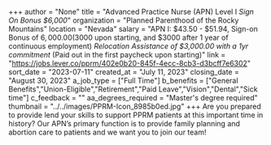 +++
author = "None"
title = "Advanced Practice Nurse (APN) Level I  *Sign On Bonus $6,000*"
organization = "Planned Parenthood of the Rocky Mountains"
location = "Nevada"
salary = "APN I: $43.50 - $51.94, Sign-on Bonus of $6,000.00 ($3000 upon starting, and $3000 after 1 year of continuous employment) *Relocation Assistance of $3,000.00 with a 1yr commitment* (Paid out in the first paycheck upon starting)"
link = "https://jobs.lever.co/pprm/402e0b20-845f-4ecc-8cb3-d3bcff7e6302"
sort_date = "2023-07-11"
created_at = "July 11, 2023"
closing_date = "August 30, 2023"
a_job_type = ["Full Time"]
b_benefits = ["General Benefits","Union-Eligible","Retirement","Paid Leave","Vision","Dental","Sick time"]
c_feedback = ""
aa_degrees_required = "Master's degree required"
thumbnail = "../../images/PPRM-Icon_8985b0ed.jpg"
+++
Are you prepared to provide lend your skills to support PPRM patients at this important time in history? Our APN’s primary function is to provide family planning and abortion care to patients and we want you to join our team! 